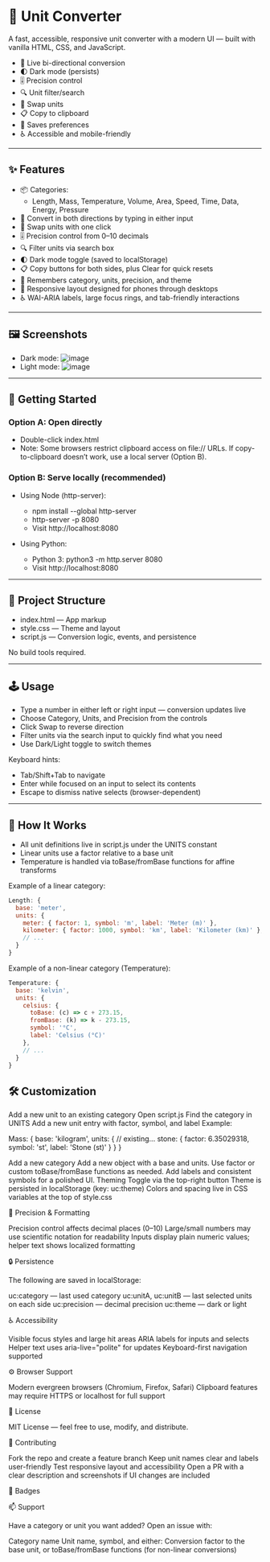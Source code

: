 # 🔄 Unit Converter

A fast, accessible, responsive unit converter with a modern UI — built with vanilla HTML, CSS, and JavaScript.

- 🎯 Live bi-directional conversion
- 🌓 Dark mode (persists)
- 🎚️ Precision control
- 🔍 Unit filter/search
- 🔁 Swap units
- 📋 Copy to clipboard
- 💾 Saves preferences
- ♿ Accessible and mobile-friendly

---

## ✨ Features

- 📦 Categories:
  - Length, Mass, Temperature, Volume, Area, Speed, Time, Data, Energy, Pressure
- 🔁 Convert in both directions by typing in either input
- 🔄 Swap units with one click
- 🎚️ Precision control from 0–10 decimals
- 🔍 Filter units via search box
- 🌓 Dark mode toggle (saved to localStorage)
- 📋 Copy buttons for both sides, plus Clear for quick resets
- 💾 Remembers category, units, precision, and theme
- 📱 Responsive layout designed for phones through desktops
- ♿ WAI-ARIA labels, large focus rings, and tab-friendly interactions

---

## 🖼️ Screenshots

- Dark mode: ![image](https://github.com/MdSaifAli063/Unit-Converter/blob/99a4ba549ca6f5f740c51d86043e8158e506e539/Screenshot%202025-09-06%20004809.png)
- Light mode: ![image](https://github.com/MdSaifAli063/Unit-Converter/blob/d8c4691eb0a3236ff86c3af7bc17765f7578c0c5/Screenshot%202025-09-06%20010635.png)


---

## 🚀 Getting Started

### Option A: Open directly
- Double-click index.html
- Note: Some browsers restrict clipboard access on file:// URLs. If copy-to-clipboard doesn’t work, use a local server (Option B).

### Option B: Serve locally (recommended)
- Using Node (http-server):
  - npm install --global http-server
  - http-server -p 8080
  - Visit http://localhost:8080

- Using Python:
  - Python 3: python3 -m http.server 8080
  - Visit http://localhost:8080

---

## 🧭 Project Structure

- index.html — App markup
- style.css — Theme and layout
- script.js — Conversion logic, events, and persistence

No build tools required.

---

## 🕹️ Usage

- Type a number in either left or right input — conversion updates live
- Choose Category, Units, and Precision from the controls
- Click Swap to reverse direction
- Filter units via the search input to quickly find what you need
- Use Dark/Light toggle to switch themes

Keyboard hints:
- Tab/Shift+Tab to navigate
- Enter while focused on an input to select its contents
- Escape to dismiss native selects (browser-dependent)

---

## 🧠 How It Works

- All unit definitions live in script.js under the UNITS constant
- Linear units use a factor relative to a base unit
- Temperature is handled via toBase/fromBase functions for affine transforms

Example of a linear category:
```js
Length: {
  base: 'meter',
  units: {
    meter: { factor: 1, symbol: 'm', label: 'Meter (m)' },
    kilometer: { factor: 1000, symbol: 'km', label: 'Kilometer (km)' },
    // ...
  }
}
```


Example of a non-linear category (Temperature):
```js
Temperature: {
  base: 'kelvin',
  units: {
    celsius: {
      toBase: (c) => c + 273.15,
      fromBase: (k) => k - 273.15,
      symbol: '°C',
      label: 'Celsius (°C)'
    },
    // ...
  }
}
```


## 🛠️ Customization

Add a new unit to an existing category
Open script.js
Find the category in UNITS
Add a new unit entry with factor, symbol, and label
Example:

Mass: {
  base: 'kilogram',
  units: {
    // existing...
    stone: { factor: 6.35029318, symbol: 'st', label: 'Stone (st)' }
  }
}


Add a new category
Add a new object with a base and units. Use factor or custom toBase/fromBase functions as needed.
Add labels and consistent symbols for a polished UI.
Theming
Toggle via the top-right button
Theme is persisted in localStorage (key: uc:theme)
Colors and spacing live in CSS variables at the top of style.css

🧪 Precision & Formatting

Precision control affects decimal places (0–10)
Large/small numbers may use scientific notation for readability
Inputs display plain numeric values; helper text shows localized formatting

🔒 Persistence

The following are saved in localStorage:

uc:category — last used category
uc:unitA, uc:unitB — last selected units on each side
uc:precision — decimal precision
uc:theme — dark or light

♿ Accessibility

Visible focus styles and large hit areas
ARIA labels for inputs and selects
Helper text uses aria-live="polite" for updates
Keyboard-first navigation supported

⚙️ Browser Support

Modern evergreen browsers (Chromium, Firefox, Safari)
Clipboard features may require HTTPS or localhost for full support

🪪 License

MIT License — feel free to use, modify, and distribute.

🙌 Contributing

Fork the repo and create a feature branch
Keep unit names clear and labels user-friendly
Test responsive layout and accessibility
Open a PR with a clear description and screenshots if UI changes are included

🧩 Badges

📫 Support

Have a category or unit you want added? Open an issue with:

Category name
Unit name, symbol, and either:
Conversion factor to the base unit, or
toBase/fromBase functions (for non-linear conversions)
